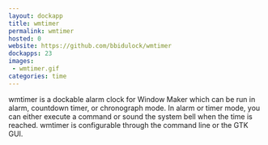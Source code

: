 ```yaml
---
layout: dockapp
title: wmtimer
permalink: wmtimer
hosted: 0
website: https://github.com/bbidulock/wmtimer
dockapps: 23
images:
 - wmtimer.gif
categories: time
---
```

wmtimer is a dockable alarm clock for Window Maker which can be run in alarm,
countdown timer, or chronograph mode. In alarm or timer mode, you can either
execute a command or sound the system bell when the time is reached.  wmtimer is
configurable through the command line or the GTK GUI.
